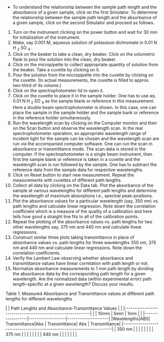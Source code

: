 - To understand the relationship between the sample path length and the absorbance of a given sample, click on the first Simulator. To determine the relationship between the sample path length and the absorbance of a given sample, click on the second Simulator and proceed as follows.

1. Turn on the instrument clicking on the power button and wait for 30 min for initialization of the instrument.
2. Make, say 0.001 M, aqueous solution of potassium dichromate in 0.01 N H <sub>2</sub> SO <sub>4</sub> .
3. Click on the beaker to take a clean, dry beaker. Click on the volumetric flask to pour the solution into the clean, dry beaker.
4. Click on the micropipette to collect appropriate quantity of solution from the beaker. Take a cuvette by clicking on it.
5. Pour the solution from the micropipette into the cuvette by clicking on the cuvette. (In actual measurements, the cuvette is filled to approx. two-third of its volume.)
6. Click on the spectrophotometer lid to open it.
7. Click on the cuvette to place it in the sample holder. One has to use aq. 0.01 N H <sub>2</sub> SO <sub>4</sub> as the sample blank or reference in this measurement. Here a double beam spectrophotometer is shown. In this case, one can place the sample in the sample holder and the sample bank or reference in the reference holder simultaneously.
8. Run the wavelength scan by clicking on the Computer monitor and then on the Scan button and observe the wavelength scan. In the real spectrophotometer operation, an appropriate wavelength range of incident light for the sample can be chosen and the wavelength scan are run via the accompanied computer software. One can run the scan in absorbance or transmittance mode. The scan data is stored in the computer. If the spectrophotometer is a single beam instrument, then first the sample blank or reference is taken in a cuvette and the wavelength scan is run followed by the sample. One has to subtract the reference data from the sample data for respective wavelengths.
9. Click on Reset button to start new measurement. Repeat the measurements with cuvettes of different path lengths.
10. Collect all data by clicking on the Data tab. Plot the absorbance of the sample at various wavelengths for different path lengths and determine the wavelength of maximum absorptions i.e., spectral peak-positions.
11. Plot the absorbance values for a particular wavelength (say, 350 nm) vs. path lengths and calculate linear regression. Note down the correlation coefficient which is a measure of the quality of a calibration and here tells how good a straight line fits to all of the calibration points.
12. Repeat the plotting of the absorbance values vs. path lengths for two other wavelengths say, 375 nm and 440 nm and calculate linear regressions.
13. Construct similar three plots taking transmittance in place of absorbance values vs. path lengths for three wavelengths 350 nm, 375 nm and 440 nm and calculate linear regressions. Note down the correlation coefficients.
14. Verify the Lambert Law observing whether absorbance and transmittance values have linear correlation with path length or not.
15. Normalize absorbance measurements to 1 mm path length by dividing the absorbance data by the corresponding path length for a given wavelength. Are the normalized data (within experimental error) path length-specific at a given wavelength? Discuss your results.

Table 1. Measured Absorbance and Transmittance values at different path lengths for different wavelengths 


|           |     Path Lenghts and Absorbance-Transmittance Values       |
|           |------------------------------------------------------------| 
|           |      10mm        |       5mm         |     1mm             |
|           |------------------|-------------------|---------------------|
|Wavelengths|ABS| Transmittance|Abs | Transmittance| Abs  | Transmittance|
|------------------------------------------------------------------------| 
| 350 nm    |   |              |    |              |      |              |      | 375 nm    |   |              |    |              |      |              | 
| 440 nm    |   |              |    |              |      |              | 